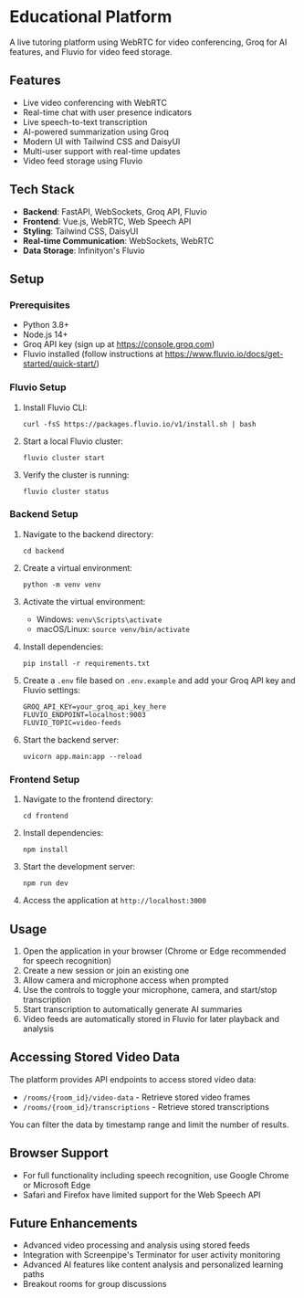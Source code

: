 # Educational Platform

A live tutoring platform using WebRTC for video conferencing, Groq for AI features, and Fluvio for video feed storage.

## Features

- Live video conferencing with WebRTC
- Real-time chat with user presence indicators
- Live speech-to-text transcription
- AI-powered summarization using Groq
- Modern UI with Tailwind CSS and DaisyUI
- Multi-user support with real-time updates
- Video feed storage using Fluvio

## Tech Stack

- **Backend**: FastAPI, WebSockets, Groq API, Fluvio
- **Frontend**: Vue.js, WebRTC, Web Speech API
- **Styling**: Tailwind CSS, DaisyUI
- **Real-time Communication**: WebSockets, WebRTC
- **Data Storage**: Infinityon's Fluvio

## Setup

### Prerequisites

- Python 3.8+
- Node.js 14+
- Groq API key (sign up at https://console.groq.com)
- Fluvio installed (follow instructions at https://www.fluvio.io/docs/get-started/quick-start/)

### Fluvio Setup

1. Install Fluvio CLI:
   ```
   curl -fsS https://packages.fluvio.io/v1/install.sh | bash
   ```

2. Start a local Fluvio cluster:
   ```
   fluvio cluster start
   ```

3. Verify the cluster is running:
   ```
   fluvio cluster status
   ```

### Backend Setup

1. Navigate to the backend directory:
   ```
   cd backend
   ```

2. Create a virtual environment:
   ```
   python -m venv venv
   ```

3. Activate the virtual environment:
   - Windows: `venv\Scripts\activate`
   - macOS/Linux: `source venv/bin/activate`

4. Install dependencies:
   ```
   pip install -r requirements.txt
   ```

5. Create a `.env` file based on `.env.example` and add your Groq API key and Fluvio settings:
   ```
   GROQ_API_KEY=your_groq_api_key_here
   FLUVIO_ENDPOINT=localhost:9003
   FLUVIO_TOPIC=video-feeds
   ```

6. Start the backend server:
   ```
   uvicorn app.main:app --reload
   ```

### Frontend Setup

1. Navigate to the frontend directory:
   ```
   cd frontend
   ```

2. Install dependencies:
   ```
   npm install
   ```

3. Start the development server:
   ```
   npm run dev
   ```

4. Access the application at `http://localhost:3000`

## Usage

1. Open the application in your browser (Chrome or Edge recommended for speech recognition)
2. Create a new session or join an existing one
3. Allow camera and microphone access when prompted
4. Use the controls to toggle your microphone, camera, and start/stop transcription
5. Start transcription to automatically generate AI summaries
6. Video feeds are automatically stored in Fluvio for later playback and analysis

## Accessing Stored Video Data

The platform provides API endpoints to access stored video data:

- `/rooms/{room_id}/video-data` - Retrieve stored video frames
- `/rooms/{room_id}/transcriptions` - Retrieve stored transcriptions

You can filter the data by timestamp range and limit the number of results.

## Browser Support

- For full functionality including speech recognition, use Google Chrome or Microsoft Edge
- Safari and Firefox have limited support for the Web Speech API

## Future Enhancements

- Advanced video processing and analysis using stored feeds
- Integration with Screenpipe's Terminator for user activity monitoring
- Advanced AI features like content analysis and personalized learning paths
- Breakout rooms for group discussions 